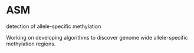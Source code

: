 ASM
===

detection of allele-specific methylation

Working on developing algorithms to discover genome wide allele-specific methylation regions.
